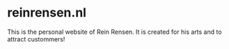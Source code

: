 # reinrensen.nl

This is the personal website of Rein Rensen.
It is created for his arts and to attract custommers!
